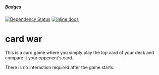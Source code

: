 ##### Badges
[![Dependency Status](https://gemnasium.com/Zrp200/war.svg)](https://gemnasium.com/Zrp200/war)
[![Inline docs](http://inch-ci.org/github/zrp200/war.png?branch=master)](http://inch-ci.org/github/zrp200/war)
# card war
This is a card game where you simply play the top card of your deck and compare it your oppenent's card.

There is no interaction required after the game starts.
